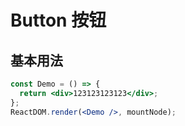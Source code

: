 # Button 按钮

## 基本用法

```jsx
const Demo = () => {
  return <div>123123123123</div>;
};
ReactDOM.render(<Demo />, mountNode);
```
